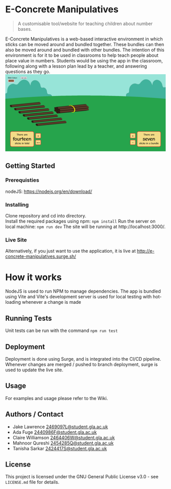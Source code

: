 # E-Concrete Manipulatives
> A customisable tool/website for teaching children about number bases.

E-Concrete Manipulatives is a web-based interactive environment in which sticks can be moved around and bundled together. These bundles can then also be moved around and bundled with other bundles. The intention of this environment is for it to be used in classrooms to help teach people about place value in numbers. Students would be using the app in the classroom, following along with a lesson plan lead by a teacher, and answering questions as they go.
![](screenshot.png)

## Getting Started
### Prerequisties 
nodeJS:
https://nodejs.org/en/download/

### Installing
Clone repository and cd into directory. \
Install the required packages using npm:
```npm install```
Run the server on local machine:
```npm run dev```
The site will be running at http://localhost:3000/.

### Live Site
Alternatively, if you just want to use the application, it is live at
http://e-concrete-manipulatives.surge.sh/

# How it works
NodeJS is used to run NPM to manage dependencies.
The app is bundled using Vite and Vite's development server is used for local testing with hot-loading whenever a change is made

## Running Tests
Unit tests can be run with the command
```npm run test```

## Deployment
Deployment is done using Surge, and is integrated into the CI/CD pipeline.
Whenever changes are merged / pushed to branch deployment, surge is used to update the live site.

## Usage
For examples and usage please refer to the Wiki.

## Authors / Contact
- Jake Lawrence 2469097L@student.gla.ac.uk
- Ada Fuge 2440986F@student.gla.ac.uk
- Claire Williamson 2464406W@student.gla.ac.uk
- Mahnoor Qureshi 2454285Q@student.gla.ac.uk
- Tanisha Sarkar 2424417S@student.gla.ac.uk


## License
This project is licensed under the GNU General Public License v3.0 - see `LICENSE.md` file for details.
